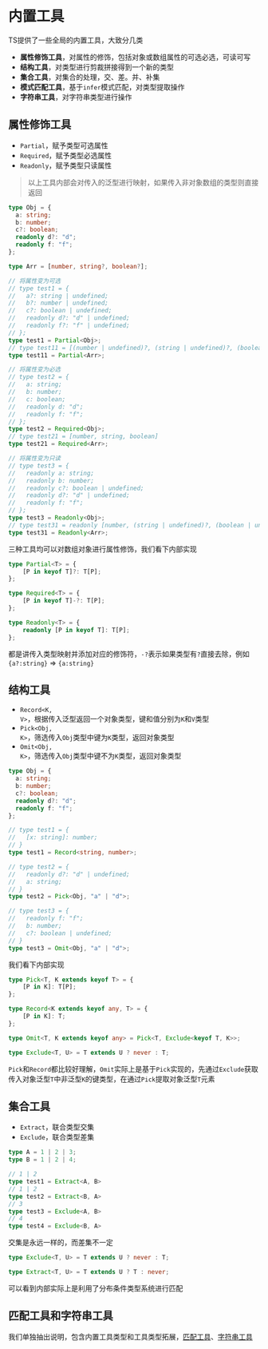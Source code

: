 # 内置工具

TS提供了一些全局的内置工具，大致分几类

- **属性修饰工具**，对属性的修饰，包括对象或数组属性的可选必选，可读可写
- **结构工具**，对类型进行剪裁拼接得到一个新的类型
- **集合工具**，对集合的处理，交、差。并、补集
- **模式匹配工具**，基于<code>infer</code>模式匹配，对类型提取操作
- **字符串工具**，对字符串类型进行操作

## 属性修饰工具

- <code>Partial</code>，赋予类型可选属性
- <code>Required</code>，赋予类型必选属性
- <code>Readonly</code>，赋予类型只读属性

> 以上工具内部会对传入的泛型进行映射，如果传入非对象数组的类型则直接返回

```ts
type Obj = {
  a: string;
  b: number;
  c?: boolean;
  readonly d?: "d";
  readonly f: "f";
};

type Arr = [number, string?, boolean?];

// 将属性变为可选
// type test1 = {
//   a?: string | undefined;
//   b?: number | undefined;
//   c?: boolean | undefined;
//   readonly d?: "d" | undefined;
//   readonly f?: "f" | undefined;
// };
type test1 = Partial<Obj>;
// type test11 = [(number | undefined)?, (string | undefined)?, (boolean | undefined)?]
type test11 = Partial<Arr>;

// 将属性变为必选
// type test2 = {
//   a: string;
//   b: number;
//   c: boolean;
//   readonly d: "d";
//   readonly f: "f";
// };
type test2 = Required<Obj>;
// type test21 = [number, string, boolean]
type test21 = Required<Arr>;

// 将属性变为只读
// type test3 = {
//   readonly a: string;
//   readonly b: number;
//   readonly c?: boolean | undefined;
//   readonly d?: "d" | undefined;
//   readonly f: "f";
// };
type test3 = Readonly<Obj>;
// type test31 = readonly [number, (string | undefined)?, (boolean | undefined)?]
type test31 = Readonly<Arr>;
```

三种工具均可以对数组对象进行属性修饰，我们看下内部实现

```ts
type Partial<T> = {
    [P in keyof T]?: T[P];
};

type Required<T> = {
    [P in keyof T]-?: T[P];
};

type Readonly<T> = {
    readonly [P in keyof T]: T[P];
};
```

都是讲传入类型映射并添加对应的修饰符，<code>-?</code>表示如果类型有<code>?</code>直接去除，例如<code>{a?:string}</code> => <code>{a:string}</code>

## 结构工具

- <code>Record\<K, V\></code>，根据传入泛型返回一个对象类型，键和值分别为<code>K</code>和<code>V</code>类型
- <code>Pick\<Obj, K\></code>，筛选传入<code>Obj</code>类型中键为<code>K</code>类型，返回对象类型
- <code>Omit\<Obj, K\></code>，筛选传入<code>Obj</code>类型中键不为<code>K</code>类型，返回对象类型

```ts
type Obj = {
  a: string;
  b: number;
  c?: boolean;
  readonly d?: "d";
  readonly f: "f";
};

// type test1 = {
//   [x: string]: number;
// }
type test1 = Record<string, number>;

// type test2 = {
//   readonly d?: "d" | undefined;
//   a: string;
// }
type test2 = Pick<Obj, "a" | "d">;

// type test3 = {
//   readonly f: "f";
//   b: number;
//   c?: boolean | undefined;
// }
type test3 = Omit<Obj, "a" | "d">;
```

我们看下内部实现

```ts
type Pick<T, K extends keyof T> = {
    [P in K]: T[P];
};

type Record<K extends keyof any, T> = {
    [P in K]: T;
};

type Omit<T, K extends keyof any> = Pick<T, Exclude<keyof T, K>>;

type Exclude<T, U> = T extends U ? never : T;
```

<code>Pick</code>和<code>Record</code>都比较好理解，<code>Omit</code>实际上是基于<code>Pick</code>实现的，先通过<code>Exclude</code>获取传入对象泛型<code>T</code>中非泛型<code>K</code>的键类型，在通过<code>Pick</code>提取对象泛型<code>T</code>元素

## 集合工具

- <code>Extract</code>，联合类型交集
- <code>Exclude</code>，联合类型差集

```ts
type A = 1 | 2 | 3;
type B = 1 | 2 | 4;

// 1 | 2
type test1 = Extract<A, B>
// 1 | 2
type test2 = Extract<B, A>
// 3
type test3 = Exclude<A, B>
// 4
type test4 = Exclude<B, A>
```

交集是永远一样的，而差集不一定

```ts
type Exclude<T, U> = T extends U ? never : T;

type Extract<T, U> = T extends U ? T : never;
```

可以看到内部实际上是利用了分布条件类型系统进行匹配

## 匹配工具和字符串工具

我们单独抽出说明，包含内置工具类型和工具类型拓展，[匹配工具](/nav.TS/0.infer关键字.html)、[字符串工具](/nav.TS/0.模板字符串工具.html)
